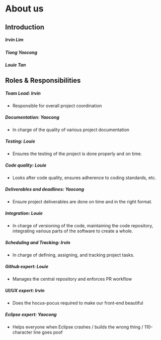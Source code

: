 # About us

## Introduction

##### Irvin Lim

##### Tiong Yaocong

##### Louie Tan


## Roles & Responsibilities

##### Team Lead: Irvin

* Responsible for overall project coordination

##### Documentation: Yaocong

* In charge of the quality of various project documentation 

##### Testing: Louie
* Ensures the testing of the project is done properly and on time.

##### Code quality: Louie
* Looks after code quality, ensures adherence to coding standards, etc.

##### Deliverables and deadlines: Yaocong
* Ensure project deliverables are done on time and in the right format.

##### Integration: Louie
* In charge of versioning of the code, maintaining the code repository, integrating various parts of the software to create a whole.

##### Scheduling and Tracking: Irvin
* In charge of defining, assigning, and tracking project tasks.

##### Github expert: Louie
* Manages the central repository and enforces PR workflow

##### UI/UX expert: Irvin
* Does the hocus-pocus required to make our front-end beautiful

##### Eclipse expert: Yaocong
* Helps everyone when Eclipse crashes / builds the wrong thing / 110-character line goes poof